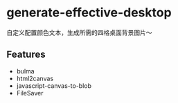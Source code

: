 # generate-effective-desktop
自定义配置颜色文本，生成所需的四格桌面背景图片～

## Features
 - bulma
 - html2canvas
 - javascript-canvas-to-blob
 - FileSaver
